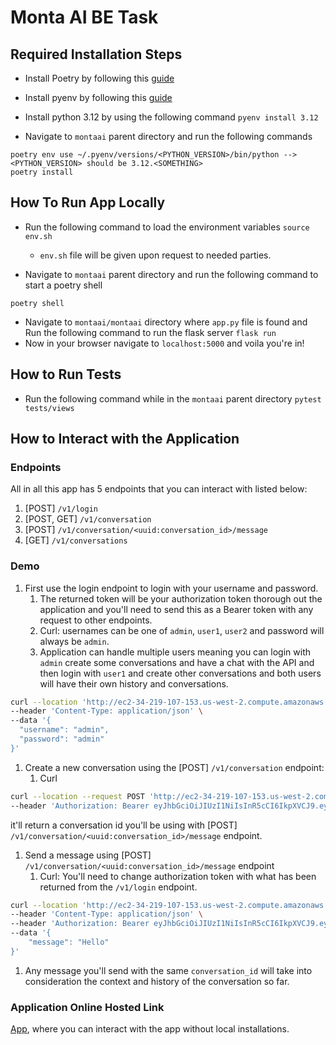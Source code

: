 # Monta AI BE Task

## Required Installation Steps

- Install Poetry by following this [guide](https://formulae.brew.sh/formula/poetry)
- Install pyenv by following this [guide](https://github.com/pyenv/pyenv?tab=readme-ov-file#getting-pyenv)
- Install python 3.12 by using the following command
``` pyenv install 3.12 ```

- Navigate to `montaai` parent directory and run the following commands

```shell
poetry env use ~/.pyenv/versions/<PYTHON_VERSION>/bin/python --> <PYTHON_VERSION> should be 3.12.<SOMETHING>
poetry install 
```

## How To Run App Locally

- Run the following command to load the environment variables
``` source env.sh ```
  - `env.sh` file will be given upon request to needed parties.

- Navigate to `montaai` parent directory and run the following command to start a poetry shell

```shell
poetry shell
```

- Navigate to `montaai/montaai` directory where `app.py` file is found and Run the following command to run the flask server
``` flask run ```
- Now in your browser navigate to `localhost:5000` and voila you're in!

## How to Run Tests

- Run the following command while in the `montaai` parent directory
``` pytest tests/views ```

## How to Interact with the Application

### Endpoints

All in all this app has 5 endpoints that you can interact with listed below:

1. [POST] `/v1/login`
1. [POST, GET] `/v1/conversation`
1. [POST] `/v1/conversation/<uuid:conversation_id>/message`
1. [GET] `/v1/conversations`

### Demo

1. First use the login endpoint to login with your username and password.
   1. The returned token will be your authorization token thorough out the application and you'll need to send this as a Bearer token with any request to other endpoints.
   1. Curl: usernames can be one of `admin`, `user1`, `user2` and password will always be `admin`.
   1. Application can handle multiple users meaning you can login with `admin` create some conversations and have a chat with the API and then login with `user1` and create other conversations and both users will have their own history and conversations.
  
  ```bash
  curl --location 'http://ec2-34-219-107-153.us-west-2.compute.amazonaws.com/login' \
--header 'Content-Type: application/json' \
--data '{
    "username": "admin",
    "password": "admin"
}'
```

1. Create a new conversation using the [POST] `/v1/conversation` endpoint:
   1. Curl

```bash
curl --location --request POST 'http://ec2-34-219-107-153.us-west-2.compute.amazonaws.com/conversation' \
--header 'Authorization: Bearer eyJhbGciOiJIUzI1NiIsInR5cCI6IkpXVCJ9.eyJmcmVzaCI6ZmFsc2UsImlhdCI6MTcxMzcxOTg3NiwianRpIjoiOThlNjc5MTgtNGM1My00YmIxLWFkMTktYTUwN2FiNjlhMzdjIiwidHlwZSI6ImFjY2VzcyIsInN1YiI6ImFkbWluIiwibmJmIjoxNzEzNzE5ODc2LCJjc3JmIjoiYzA4ZDA5MTAtMThhNy00ZDhkLTk5NGUtMTBkNTZkMGJkYTkyIiwiZXhwIjoxNzEzNzIxNjc2fQ.uTMDj31vW8rw2Y_PXeJNIb3eJlSG4PAuSNt3ykELgWI'
```

it'll return a conversation id you'll be using with [POST] `/v1/conversation/<uuid:conversation_id>/message` endpoint.

1. Send a message using [POST] `/v1/conversation/<uuid:conversation_id>/message` endpoint 
   1. Curl: You'll need to change authorization token with what has been returned from the `/v1/login` endpoint.

```bash
curl --location 'http://ec2-34-219-107-153.us-west-2.compute.amazonaws.com/conversation/e5b315bf-d34a-4a94-93e0-126f224b39f2/message' \
--header 'Content-Type: application/json' \
--header 'Authorization: Bearer eyJhbGciOiJIUzI1NiIsInR5cCI6IkpXVCJ9.eyJmcmVzaCI6ZmFsc2UsImlhdCI6MTcxMzcxOTg3NiwianRpIjoiOThlNjc5MTgtNGM1My00YmIxLWFkMTktYTUwN2FiNjlhMzdjIiwidHlwZSI6ImFjY2VzcyIsInN1YiI6ImFkbWluIiwibmJmIjoxNzEzNzE5ODc2LCJjc3JmIjoiYzA4ZDA5MTAtMThhNy00ZDhkLTk5NGUtMTBkNTZkMGJkYTkyIiwiZXhwIjoxNzEzNzIxNjc2fQ.uTMDj31vW8rw2Y_PXeJNIb3eJlSG4PAuSNt3ykELgWI' \
--data '{
    "message": "Hello"
}'
```

1. Any message you'll send with the same `conversation_id` will take into consideration the context and history of the conversation so far.

### Application Online Hosted Link

[App](http://ec2-34-219-107-153.us-west-2.compute.amazonaws.com/), where you can interact with the app without local installations.
